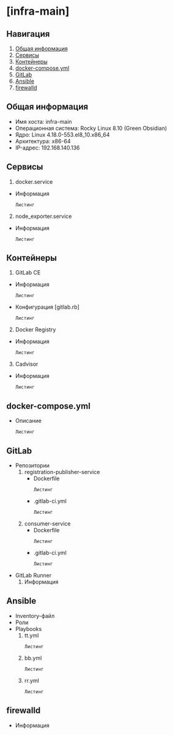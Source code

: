 # [infra-main]

## Навигация
1. [Общая информация](##Общаяинформация)
2. [Сервисы](##Сервисы)
3. [Контейнеры](##Контейнеры)
4. [docker-compose.yml](##docker-compose.yml)
5. [GitLab](##GitLab)
6. [Ansible](##Ansible)
7. [firewalld](##firewalld)

## Общая информация
 - Имя хоста: infra-main 
 - Операционная система: Rocky Linux 8.10 (Green Obsidian)
 - Ядро: Linux 4.18.0-553.el8_10.x86_64   
 - Архитектура: x86-64
 - IP-адрес: 192.168.140.136

## Сервисы
  1. docker.service
  - Информация
    ```
    Листинг
    ```
  2. node_exporter.service
  - Информация
    ```
    Листинг
    ```

## Контейнеры
  1. GitLab CE
  - Информация
    ```
    Листинг
    ```
  - Конфигурация [gitlab.rb]
    ```
    Листинг
    ```
  2. Docker Registry
  - Информация
    ```
    Листинг
    ```
  3. Cadvisor
  - Информация
    ```
    Листинг
    ```

## docker-compose.yml
  - Описание
    ```
    Листинг
    ```

## GitLab
  - Репозитории
    1. registration-publisher-service
       - Dockerfile
         ```
         Листинг
         ```
       - .gitlab-ci.yml
         ```
         Листинг
         ```
    2. consumer-service
       - Dockerfile
         ```
         Листинг
         ```
       - .gitlab-ci.yml
         ```
         Листинг
         ```
  - GitLab Runner
    1. Информация

## Ansible
  - Inventory-файл
  - Роли
  - Playbooks
    1. tt.yml
       ```
       Листинг
       ```
    2. bb.yml
       ```
       Листинг
       ```
    3. rr.yml
       ```
       Листинг
       ```

## firewalld
  - Информация
